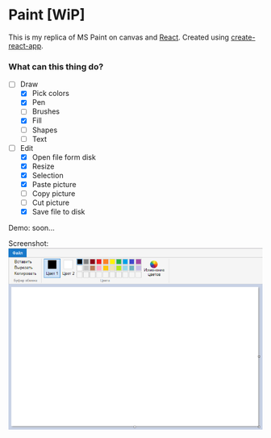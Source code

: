 # Paint [WiP]

This is my replica of MS Paint on canvas and [React](https://reactjs.org/). Created using [create-react-app](https://github.com/facebook/create-react-app).

### What can this thing do?
* [ ] Draw
  * [x] Pick colors
  * [x] Pen
  * [ ] Brushes
  * [x] Fill
  * [ ] Shapes
  * [ ] Text
* [ ] Edit
  * [x] Open file form disk
  * [x] Resize
  * [x] Selection
  * [x] Paste picture
  * [ ] Copy picture
  * [ ] Cut picture
  * [x] Save file to disk

Demo: soon...

Screenshot:
![Screenshot](screenshot.png)
